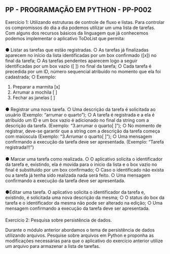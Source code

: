 
## PP - PROGRAMAÇÃO EM PYTHON - PP-P002

Exercício 1: Utilizando estruturas de controle de fluxo e listas.
Para controlar os compromissos do dia a dia podemos utilizar um uma lista de
tarefas. Com alguns dos recursos básicos da linguagem que já conhecemos podemos
implementar o aplicativo ToDoList que permita:
####
● Listar as tarefas que estão registradas.
○ As tarefas já finalizadas aparecem no início da lista identificadas por
um box confirmado ([x]) no final da tarefa;
○ As tarefas pendentes aparecem logo a seguir identificadas por um box
vazio ([ ]) no final da tarefa;
○ Cada tarefa é precedida por um ID, número sequencial atribuído no
momento que ela foi cadastrada;
○ Exemplo:
1. Preparar a marmita [x]
2. Arrumar a mochila [ ]
3. Fechar as janelas [ ]
####
● Registrar uma nova tarefa.
○ Uma descrição da tarefa é solicitada ao usuário (Exemplo: “arrumar o
quarto”);
○ A tarefa é registrada e a ela é atribuído um ID e um box vazio é
adicionado no final da string com a descrição da tarefa. (Exemplo:
“3.arrumar o quarto[ ]”);
○ No momento de registrar, deve-se garantir que a string com a
descrição da tarefa começa com maiúscula (Exemplo: “3.Arrumar o
quarto[ ]”);
○ Uma mensagem confirmando a execução da tarefa deve ser
apresentada. (Exemplo: “Tarefa registrada!!!”)
####
● Marcar uma tarefa como realizada.
○ O aplicativo solicita o identificador da tarefa e, existindo, ela é movida
para o início da lista e o box vazio no final é substituído por um box
confirmado;
○ Caso o identificado não exista ou a tarefa já tenha sido realizada nada
será feito.
○ Uma mensagem confirmando a execução da tarefa deve ser
apresentada.
####
●Editar uma tarefa.
O aplicativo solicita o identificador da tarefa e, existindo, é solicitada
uma nova descrição da mesma;
○ O status do box da tarefa e o identificador da mesma não pode ser
alterado na edição;
○ Uma mensagem confirmando a execução da tarefa deve ser
apresentada.
####
Exercício 2: Pesquisa sobre persistência de dados.

Durante o módulo anterior abordamos o tema de persistência de dados utilizando arquivos. Pesquise sobre arquivos em Python e proponha as modificações necessárias para que o aplicativo do exercício anterior utilize um arquivo para armazenar a lista de tarefas.

